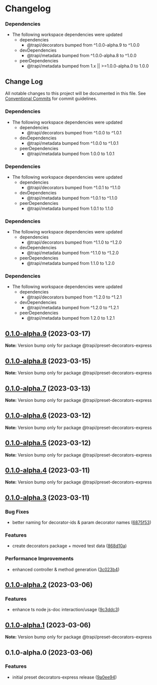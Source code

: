 # Changelog

### Dependencies

* The following workspace dependencies were updated
  * dependencies
    * @trapi/decorators bumped from ^1.0.0-alpha.9 to ^1.0.0
  * devDependencies
    * @trapi/metadata bumped from ^1.0.0-alpha.8 to ^1.0.0
  * peerDependencies
    * @trapi/metadata bumped from 1.x || >=1.0.0-alpha.0 to 1.0.0

## Change Log

All notable changes to this project will be documented in this file.
See [Conventional Commits](https://conventionalcommits.org) for commit guidelines.

### Dependencies

* The following workspace dependencies were updated
  * dependencies
    * @trapi/decorators bumped from ^1.0.0 to ^1.0.1
  * devDependencies
    * @trapi/metadata bumped from ^1.0.0 to ^1.0.1
  * peerDependencies
    * @trapi/metadata bumped from 1.0.0 to 1.0.1

### Dependencies

* The following workspace dependencies were updated
  * dependencies
    * @trapi/decorators bumped from ^1.0.1 to ^1.1.0
  * devDependencies
    * @trapi/metadata bumped from ^1.0.1 to ^1.1.0
  * peerDependencies
    * @trapi/metadata bumped from 1.0.1 to 1.1.0

### Dependencies

* The following workspace dependencies were updated
  * dependencies
    * @trapi/decorators bumped from ^1.1.0 to ^1.2.0
  * devDependencies
    * @trapi/metadata bumped from ^1.1.0 to ^1.2.0
  * peerDependencies
    * @trapi/metadata bumped from 1.1.0 to 1.2.0

### Dependencies

* The following workspace dependencies were updated
  * dependencies
    * @trapi/decorators bumped from ^1.2.0 to ^1.2.1
  * devDependencies
    * @trapi/metadata bumped from ^1.2.0 to ^1.2.1
  * peerDependencies
    * @trapi/metadata bumped from 1.2.0 to 1.2.1

## [0.1.0-alpha.9](https://github.com/Tada5hi/trapi/compare/@trapi/preset-decorators-express@0.1.0-alpha.8...@trapi/preset-decorators-express@0.1.0-alpha.9) (2023-03-17)

**Note:** Version bump only for package @trapi/preset-decorators-express





## [0.1.0-alpha.8](https://github.com/Tada5hi/trapi/compare/@trapi/preset-decorators-express@0.1.0-alpha.7...@trapi/preset-decorators-express@0.1.0-alpha.8) (2023-03-15)

**Note:** Version bump only for package @trapi/preset-decorators-express





## [0.1.0-alpha.7](https://github.com/Tada5hi/trapi/compare/@trapi/preset-decorators-express@0.1.0-alpha.6...@trapi/preset-decorators-express@0.1.0-alpha.7) (2023-03-13)

**Note:** Version bump only for package @trapi/preset-decorators-express





## [0.1.0-alpha.6](https://github.com/Tada5hi/trapi/compare/@trapi/preset-decorators-express@0.1.0-alpha.5...@trapi/preset-decorators-express@0.1.0-alpha.6) (2023-03-12)

**Note:** Version bump only for package @trapi/preset-decorators-express





## [0.1.0-alpha.5](https://github.com/Tada5hi/trapi/compare/@trapi/preset-decorators-express@0.1.0-alpha.4...@trapi/preset-decorators-express@0.1.0-alpha.5) (2023-03-12)

**Note:** Version bump only for package @trapi/preset-decorators-express





## [0.1.0-alpha.4](https://github.com/Tada5hi/trapi/compare/@trapi/preset-decorators-express@0.1.0-alpha.3...@trapi/preset-decorators-express@0.1.0-alpha.4) (2023-03-11)

**Note:** Version bump only for package @trapi/preset-decorators-express





## [0.1.0-alpha.3](https://github.com/Tada5hi/trapi/compare/@trapi/preset-decorators-express@0.1.0-alpha.2...@trapi/preset-decorators-express@0.1.0-alpha.3) (2023-03-11)


### Bug Fixes

* better naming for decorator-ids & param decorator names ([6875f53](https://github.com/Tada5hi/trapi/commit/6875f53d7f5a2379ef19933626e46885ce3fcadc))


### Features

* create decorators package + moved test data ([868d10a](https://github.com/Tada5hi/trapi/commit/868d10abfa7895bedba352d871254a8f98f47776))


### Performance Improvements

* enhanced controller & method generation ([3c023b4](https://github.com/Tada5hi/trapi/commit/3c023b4525559a9dff34c6113ba33d6f4c9b0986))





## [0.1.0-alpha.2](https://github.com/Tada5hi/trapi/compare/@trapi/preset-decorators-express@0.1.0-alpha.1...@trapi/preset-decorators-express@0.1.0-alpha.2) (2023-03-06)


### Features

* enhance ts node js-doc interaction/usage ([9c3ddc3](https://github.com/Tada5hi/trapi/commit/9c3ddc372b0e73e2ecdc035912dabacc1076541a))





## [0.1.0-alpha.1](https://github.com/Tada5hi/trapi/compare/@trapi/preset-decorators-express@0.1.0-alpha.0...@trapi/preset-decorators-express@0.1.0-alpha.1) (2023-03-06)

**Note:** Version bump only for package @trapi/preset-decorators-express





## 0.1.0-alpha.0 (2023-03-06)


### Features

* initial preset decorators-express release ([9a0ee94](https://github.com/Tada5hi/trapi/commit/9a0ee9426b701cb56eddca11896bcedb2f4ce631))
